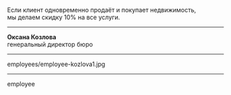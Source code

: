 Если клиент одновременно продаёт и&nbsp;покупает недвижимость, мы&nbsp;делаем скидку&nbsp;10% на&nbsp;все услуги.

----

<b>Оксана Козлова</b><br />генеральный директор бюро

----

employees/employee-kozlova1.jpg

----

employee